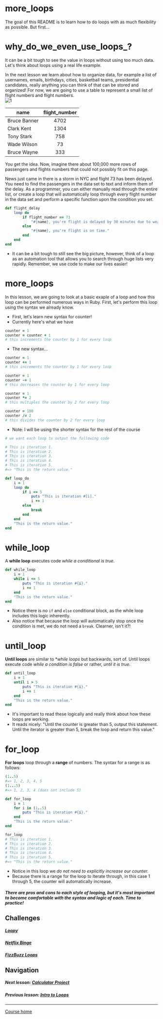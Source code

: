 # more_loops
The goal of this README is to learn how to do loops with as much flexibility as possible. But first...  

# why_do_we_even_use_loops_?
It can be a bit tough to see the value in loops without using too much data. Let's think about loops using a real life example.  

In the next lesson we learn about how to organize data, for example a list of usernames, emails, birthdays, cities, basketball teams, presidential candidates, really anything you can think of that can be stored and organized! For now, we are going to use a table to represent a small list of flight numbers and flight numbers.  
![1](http://i.imgur.com/mGFjwIx.gif)  

| name        | flight_number          | 
| ------------- |:-------------:|
| Bruce Banner | 4702 |
| Clark Kent | 1304 | 
| Tony Stark | 758 | 
| Wade Wilson | 73 | 
| Bruce Wayne | 333 |  

You get the idea. Now, imagine there about 100,000 more rows of passengers and flights numbers that could not possibly fit on this page.  

News just came in there is a storm in NYC and flight 73 has been delayed. You need to find the passengers in the data set to text and inform them of the delay. As a programmer, you can either manually read through the entire list, or create a loop that will automatically loop through every flight number in the data set and perform a specific function upon the condition you set.  
```ruby
def flight_delay
    loop do
        if flight_number == 73
            "#{name}, you're flight is delayed by 30 minutes due to weather." 
        else
            "#{name}, you're flight is on time."
        end
    end
end
```
- It can be a bit tough to still see the big picture, however, think of a loop as an automation tool that allows you to search through huge lists very rapidly. Remember, we use code to make our lives easier! 

# more_loops
In this lesson, we are going to look at a basic exaple of a loop and how this loop can be performed numerous ways in Ruby. First, let's perform this loop using the syntax we already know.  

- First, let's learn new syntax for counter! 
- Currently here's what we have
```ruby
counter = 1
counter = counter + 1
# this increments the counter by 1 for every loop
```
- The new syntax...
```ruby
counter = 1
counter += 1
# this increments the counter by 1 for every loop

counter = 1
counter -= 1
# this decreases the counter by 1 for every loop

counter = 1
counter *= 2
# this multiples the counter by 2 for every loop

counter = 100
counter /= 2
# this divides the counter by 2 for every loop
```
- Note: I will be using the shorter syntax for the rest of the course

```ruby
# we want each loop to output the following code

# This is iteration 1.
# This is iteration 2.
# This is iteration 3. 
# This is iteration 4.
# This is iteration 5.
#=> "This is the return value."
```
```ruby
def loop_do
    i = 1
    loop do
        if i <= 5
            puts "This is iteration #[i]."
            i += 1
        else
            break
        end
    end
    "This is the return value."
end
```

# while_loop
A **while loop** executes code *while a conditional is true*. 
```ruby
def while_loop
    i = 1
    while i <= 5
        puts "This is iteration #{i}."
        i += 1
    end
    "This is the return value."
end
```
- Notice there is no `if` and `else` conditional block, as the while loop includes this logic inherently.
- Also notice that because the loop will automatically stop once the condition is met, we do not need a `break`. Clearner, isn't it?!

# until_loop
**Until loops** are similar to **while loops* but backwards, sort of. Until loops execute code *while a condition is false* or rather, *until it is true*.
```ruby
def until_loop
    i = 1
    until i > 5
        puts "This is iteration #{i}."
        i += 1
    end
    "This is the return value."
end
```
- It's important to read these logically and really think about how these loops are working. 
- It reads nicely: "Until the counter is greater than 5, output this statement. Until the iterator is greater than 5, break the loop and return this value."

# for_loop
**For loops** loop through a **range** of numbers. The syntax for a range is as follows:
```ruby
(1..5) 
#=> 1, 2, 3, 4, 5  
(1...5) 
#=> 1, 2, 3, 4 (does not include 5)
```
```ruby
def for_loop
    i = 1
    for i in (1..5)
        puts "This is iteration #{i}."
    end
    "This is the return value."
end

for_loop
# This is iteration 1.
# This is iteration 2.
# This is iteration 3.
# This is iteration 4.
# This is iteration 5.
#=> "This is the return value."
```
- Notice in this loop we *do not need to explicitly increase our counter.* 
- Because there is a range for the loop to iterate through, in this case 1 through 5, the counter will automatically increase. 


##### There are pros and cons to each style of looping, but it's most important to become comfortable with the syntax and logic of each. Time to practice!


## Challenges  
##### [Loopy](https://github.com/Coderdotnew/intro_web_apps_dgm/tree/master/04_class/02_more_loops/code/01_loopy)
##### [Netflix Binge](https://github.com/Coderdotnew/intro_web_apps_dgm/tree/master/04_class/02_more_loops/code/02_netflix_binge)
##### [FizzBuzz Loops](https://github.com/Coderdotnew/intro_web_apps_dgm/tree/master/04_class/02_more_loops/code/03_fizzbuzz_loops)  

## Navigation  
##### Next lesson: [Calculator Project](https://github.com/Coderdotnew/intro_web_apps_001/tree/master/03_class/05_group_project)    
##### Previous lesson: [Intro to Loops](https://github.com/Coderdotnew/intro_web_apps_001/tree/master/03_class/03_loops_intro)   
---  
[Course home](https://github.com/Coderdotnew/intro_web_apps_001)     


